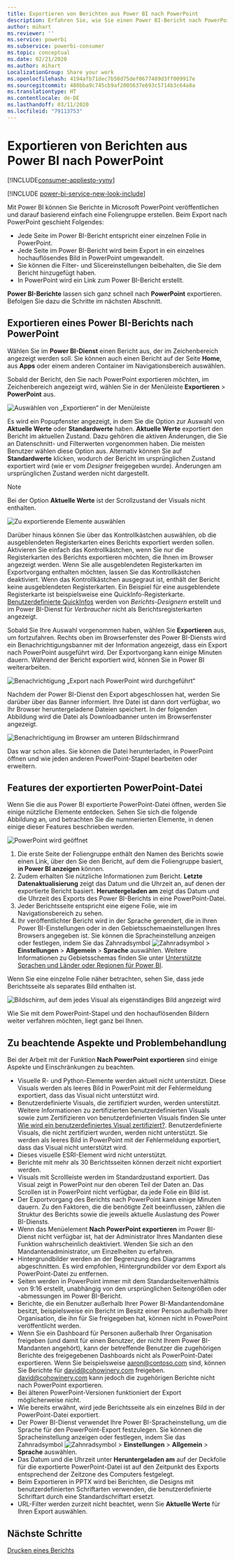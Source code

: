 ```yaml
---
title: Exportieren von Berichten aus Power BI nach PowerPoint
description: Erfahren Sie, wie Sie einen Power BI-Bericht nach PowerPoint exportieren.
author: mihart
ms.reviewer: ''
ms.service: powerbi
ms.subservice: powerbi-consumer
ms.topic: conceptual
ms.date: 02/21/2020
ms.author: mihart
LocalizationGroup: Share your work
ms.openlocfilehash: 4194afb71dec7b50d75def0677489d3ff009917e
ms.sourcegitcommit: 480bba9c745cb9af2005637e693c5714b3c64a8a
ms.translationtype: HT
ms.contentlocale: de-DE
ms.lasthandoff: 03/11/2020
ms.locfileid: "79113753"
---
```

# <a name="export-reports-from-power-bi-to-powerpoint"></a>Exportieren von Berichten aus Power BI nach PowerPoint

[!INCLUDE[consumer-appliesto-yyny](../includes/consumer-appliesto-yyny.md)]

[!INCLUDE [power-bi-service-new-look-include](../includes/power-bi-service-new-look-include.md)]

Mit Power BI können Sie Berichte in Microsoft PowerPoint veröffentlichen und darauf basierend einfach eine Foliengruppe erstellen. Beim Export nach PowerPoint geschieht Folgendes:

* Jede Seite im Power BI-Bericht entspricht einer einzelnen Folie in PowerPoint.
* Jede Seite im Power BI-Bericht wird beim Export in ein einzelnes hochauflösendes Bild in PowerPoint umgewandelt.
* Sie können die Filter- und Slicereinstellungen beibehalten, die Sie dem Bericht hinzugefügt haben.
* In PowerPoint wird ein Link zum Power BI-Bericht erstellt.

**Power BI-Berichte** lassen sich ganz schnell nach **PowerPoint** exportieren. Befolgen Sie dazu die Schritte im nächsten Abschnitt.

## <a name="export-your-power-bi-report-to-powerpoint"></a>Exportieren eines Power BI-Berichts nach PowerPoint
Wählen Sie im **Power BI-Dienst** einen Bericht aus, der im Zeichenbereich angezeigt werden soll. Sie können auch einen Bericht auf der Seite **Home**, aus **Apps** oder einem anderen Container im Navigationsbereich auswählen.

Sobald der Bericht, den Sie nach PowerPoint exportieren möchten, im Zeichenbereich angezeigt wird, wählen Sie in der Menüleiste **Exportieren** > **PowerPoint** aus.

![Auswählen von „Exportieren“ in der Menüleiste](media/end-user-powerpoint/power-bi-export.png)

Es wird ein Popupfenster angezeigt, in dem Sie die Option zur Auswahl von **Aktuelle Werte** oder **Standardwerte** haben. **Aktuelle Werte** exportiert den Bericht im aktuellen Zustand. Dazu gehören die aktiven Änderungen, die Sie an Datenschnitt- und Filterwerten vorgenommen haben. Die meisten Benutzer wählen diese Option aus. Alternativ können Sie auf **Standardwerte** klicken, wodurch der Bericht im ursprünglichen Zustand exportiert wird (wie er vom *Designer* freigegeben wurde). Änderungen am ursprünglichen Zustand werden nicht dargestellt.

> [!NOTE]
> Bei der Option **Aktuelle Werte** ist der Scrollzustand der Visuals nicht enthalten.

![Zu exportierende Elemente auswählen](media/end-user-powerpoint/power-bi-current-values.png)
 
Darüber hinaus können Sie über das Kontrollkästchen auswählen, ob die ausgeblendeten Registerkarten eines Berichts exportiert werden sollen. Aktivieren Sie einfach das Kontrollkästchen, wenn Sie nur die Registerkarten des Berichts exportieren möchten, die Ihnen im Browser angezeigt werden. Wenn Sie alle ausgeblendeten Registerkarten im Exportvorgang enthalten möchten, lassen Sie das Kontrollkästchen deaktiviert. Wenn das Kontrollkästchen ausgegraut ist, enthält der Bericht keine ausgeblendeten Registerkarten. Ein Beispiel für eine ausgeblendete Registerkarte ist beispielsweise eine QuickInfo-Registerkarte. [Benutzerdefinierte QuickInfos](../desktop-tooltips.md) werden von *Berichts-Designern* erstellt und im Power BI-Dienst für *Verbraucher* nicht als Berichtsregisterkarten angezeigt. 

Sobald Sie Ihre Auswahl vorgenommen haben, wählen Sie **Exportieren** aus, um fortzufahren. Rechts oben im Browserfenster des Power BI-Diensts wird ein Benachrichtigungsbanner mit der Information angezeigt, dass ein Export nach PowerPoint ausgeführt wird. Der Exportvorgang kann einige Minuten dauern. Während der Bericht exportiert wird, können Sie in Power BI weiterarbeiten.

![Benachrichtigung „Export nach PowerPoint wird durchgeführt“](media/end-user-powerpoint/power-bi-export-progress.png)

Nachdem der Power BI-Dienst den Export abgeschlossen hat, werden Sie darüber über das Banner informiert. Ihre Datei ist dann dort verfügbar, wo Ihr Browser heruntergeladene Dateien speichert. In der folgenden Abbildung wird die Datei als Downloadbanner unten im Browserfenster angezeigt.

![Benachrichtigung im Browser am unteren Bildschirmrand](media/end-user-powerpoint/power-bi-browsers.png)

Das war schon alles. Sie können die Datei herunterladen, in PowerPoint öffnen und wie jeden anderen PowerPoint-Stapel bearbeiten oder erweitern.

## <a name="check-out-your-exported-powerpoint-file"></a>Features der exportierten PowerPoint-Datei
Wenn Sie die aus Power BI exportierte PowerPoint-Datei öffnen, werden Sie einige nützliche Elemente entdecken. Sehen Sie sich die folgende Abbildung an, und betrachten Sie die nummerierten Elemente, in denen einige dieser Features beschrieben werden.

![PowerPoint wird geöffnet](media/end-user-powerpoint/power-bi-powerpoint.png)

1. Die erste Seite der Foliengruppe enthält den Namen des Berichts sowie einen Link, über den Sie den Bericht, auf dem die Foliengruppe basiert, **in Power BI anzeigen** können.
2. Zudem erhalten Sie nützliche Informationen zum Bericht. **Letzte Datenaktualisierung** zeigt das Datum und die Uhrzeit an, auf denen der exportierte Bericht basiert. **Heruntergeladen am** zeigt das Datum und die Uhrzeit des Exports des Power BI-Berichts in eine PowerPoint-Datei.
3. Jeder Berichtsseite entspricht eine eigene Folie, wie im Navigationsbereich zu sehen. 
4. Ihr veröffentlichter Bericht wird in der Sprache gerendert, die in Ihren Power BI-Einstellungen oder in den Gebietsschemaeinstellungen Ihres Browsers angegeben ist. Sie können die Spracheinstellung anzeigen oder festlegen, indem Sie das Zahnradsymbol ![Zahnradsymbol](media/end-user-powerpoint/power-bi-settings-icon.png) > **Einstellungen** > **Allgemein** > **Sprache** auswählen. Weitere Informationen zu Gebietsschemas finden Sie unter [Unterstützte Sprachen und Länder oder Regionen für Power BI](../supported-languages-countries-regions.md).


Wenn Sie eine einzelne Folie näher betrachten, sehen Sie, dass jede Berichtsseite als separates Bild enthalten ist.

![Bildschirm, auf dem jedes Visual als eigenständiges Bild angezeigt wird](media/end-user-powerpoint/power-bi-images.png)

Wie Sie mit dem PowerPoint-Stapel und den hochauflösenden Bildern weiter verfahren möchten, liegt ganz bei Ihnen.

## <a name="considerations-and-troubleshooting"></a>Zu beachtende Aspekte und Problembehandlung
Bei der Arbeit mit der Funktion **Nach PowerPoint exportieren** sind einige Aspekte und Einschränkungen zu beachten.

* Visuelle R- und Python-Elemente werden aktuell nicht unterstützt. Diese Visuals werden als leeres Bild in PowerPoint mit der Fehlermeldung exportiert, dass das Visual nicht unterstützt wird.
* Benutzerdefinierte Visuals, die zertifiziert wurden, werden unterstützt. Weitere Informationen zu zertifizierten benutzerdefinierten Visuals sowie zum Zertifizieren von benutzerdefinierten Visuals finden Sie unter [Wie wird ein benutzerdefiniertes Visual zertifiziert?](../developer/power-bi-custom-visuals-certified.md). Benutzerdefinierte Visuals, die nicht zertifiziert wurden, werden nicht unterstützt. Sie werden als leeres Bild in PowerPoint mit der Fehlermeldung exportiert, dass das Visual nicht unterstützt wird.
* Dieses visuelle ESRI-Element wird nicht unterstützt.
* Berichte mit mehr als 30 Berichtsseiten können derzeit nicht exportiert werden.
* Visuals mit Scrollleiste werden im Standardzustand exportiert. Das Visual zeigt in PowerPoint nur den oberen Teil der Daten an. Das Scrollen ist in PowerPoint nicht verfügbar, da jede Folie ein Bild ist. 
* Der Exportvorgang des Berichts nach PowerPoint kann einige Minuten dauern. Zu den Faktoren, die die benötigte Zeit beeinflussen, zählen die Struktur des Berichts sowie die jeweils aktuelle Auslastung des Power BI-Diensts.
* Wenn das Menüelement **Nach PowerPoint exportieren** im Power BI-Dienst nicht verfügbar ist, hat der Administrator Ihres Mandanten diese Funktion wahrscheinlich deaktiviert. Wenden Sie sich an den Mandantenadministrator, um Einzelheiten zu erfahren.
* Hintergrundbilder werden an der Begrenzung des Diagramms abgeschnitten. Es wird empfohlen, Hintergrundbilder vor dem Export als PowerPoint-Datei zu entfernen.
* Seiten werden in PowerPoint immer mit dem Standardseitenverhältnis von 9:16 erstellt, unabhängig von den ursprünglichen Seitengrößen oder -abmessungen im Power BI-Bericht.
* Berichte, die ein Benutzer außerhalb Ihrer Power BI-Mandantendomäne besitzt, beispielsweise ein Bericht im Besitz einer Person außerhalb Ihrer Organisation, die ihn für Sie freigegeben hat, können nicht in PowerPoint veröffentlicht werden.
* Wenn Sie ein Dashboard für Personen außerhalb Ihrer Organisation freigeben (und damit für einen Benutzer, der nicht Ihrem Power BI-Mandanten angehört), kann der betreffende Benutzer die zugehörigen Berichte des freigegebenen Dashboards nicht als PowerPoint-Datei exportieren. Wenn Sie beispielsweise aaron@contoso.com sind, können Sie Berichte für david@cohowinery.com freigeben. david@cohowinery.com kann jedoch die zugehörigen Berichte nicht nach PowerPoint exportieren.
* Bei älteren PowerPoint-Versionen funktioniert der Export möglicherweise nicht.
* Wie bereits erwähnt, wird jede Berichtsseite als ein einzelnes Bild in der PowerPoint-Datei exportiert.
* Der Power BI-Dienst verwendet Ihre Power BI-Spracheinstellung, um die Sprache für den PowerPoint-Export festzulegen. Sie können die Spracheinstellung anzeigen oder festlegen, indem Sie das Zahnradsymbol ![Zahnradsymbol](media/end-user-powerpoint/power-bi-settings-icon.png) > **Einstellungen** > **Allgemein** > **Sprache** auswählen.
* Das Datum und die Uhrzeit unter **Heruntergeladen am** auf der Deckfolie für die exportierte PowerPoint-Datei ist auf den Zeitpunkt des Exports entsprechend der Zeitzone des Computers festgelegt.
* Beim Exportieren in PPTX wird bei Berichten, die Designs mit benutzerdefinierten Schriftarten verwenden, die benutzerdefinierte Schriftart durch eine Standardschriftart ersetzt.
* URL-Filter werden zurzeit nicht beachtet, wenn Sie **Aktuelle Werte** für Ihren Export auswählen.

## <a name="next-steps"></a>Nächste Schritte
[Drucken eines Berichts](end-user-print.md)
